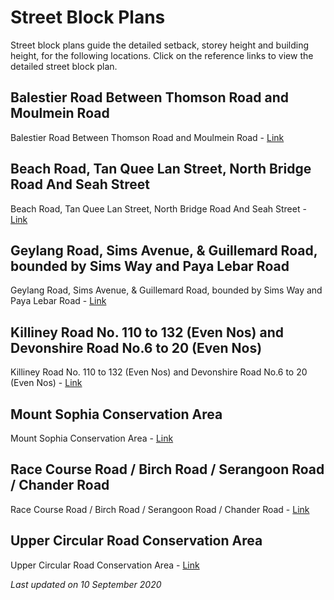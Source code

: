 # Street Block Plans

Street block plans guide the detailed setback, storey height and building height, for the following locations. Click on the reference links to view the detailed street block plan.

## Balestier Road Between Thomson Road and Moulmein Road
Balestier Road Between Thomson Road and Moulmein Road - [Link](https://www.ura.gov.sg/-/media/Corporate/Guidelines/Development-control/Street-Block-Plans/Balestier-Road-Between-Thomson-Road-and-Moulmein-Road.pdf)

## Beach Road, Tan Quee Lan Street, North Bridge Road And Seah Street
Beach Road, Tan Quee Lan Street, North Bridge Road And Seah Street - [Link](https://www.ura.gov.sg/Corporate/Data/circulars/2019/Nov/dc19-19)

## Geylang Road, Sims Avenue, & Guillemard Road, bounded by Sims Way and Paya Lebar Road
Geylang Road, Sims Avenue, & Guillemard Road, bounded by Sims Way and Paya Lebar Road - [Link](https://www.ura.gov.sg/-/media/Corporate/Guidelines/Development-control/Street-Block-Plans/GUDG.pdf)

## Killiney Road No. 110 to 132 (Even Nos) and Devonshire Road No.6 to 20 (Even Nos)
Killiney Road No. 110 to 132 (Even Nos) and Devonshire Road No.6 to 20 (Even Nos) - [Link](https://www.ura.gov.sg/Corporate/Data/circulars/Archive/2016/May/dc16-09)

## Mount Sophia Conservation Area
Mount Sophia Conservation Area - [Link](https://www.ura.gov.sg/Corporate/Data/circulars/Archive/2015/dec/dc15-10)

## Race Course Road / Birch Road / Serangoon Road / Chander Road
Race Course Road / Birch Road / Serangoon Road / Chander Road - [Link](https://www.ura.gov.sg/Corporate/Data/circulars/Archive/2016/Jun/dc16-02)

## Upper Circular Road Conservation Area
Upper Circular Road Conservation Area - [Link](https://www.ura.gov.sg/Corporate/Data/circulars/Archive/2016/jan/dc16-01)

*Last updated on 10 September 2020*
